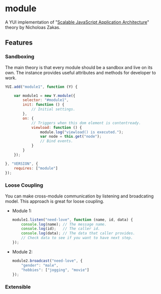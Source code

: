 module
======

A YUI implementation of "[Scalable JavaScript Application Architecture](http://www.slideshare.net/nzakas/scalable-javascript-application-architecture)" theory by Nicholoas Zakas. 

## Features

### Sandboxing

The main theory is that every module should be a sandbox and live on its own.
The instance provides useful attributes and methods for developer to work.

```javascript
YUI.add("module1", function (Y) {

    var module1 = new Y.module({
        selector: "#module1",
        init: function () {
            // Initial settings.
        },
        on: {
            // Triggers when this dom element is contentready.
            viewload: function () {
                module.log("viewload() is executed.");
                var node = this.get("node");
                // Bind events.
            }
        }
    });

}, "VERSION", {
    requires: ["module"]
});
```

### Loose Coupling

You can make cross-module communication by listening and broadcating model.
This approach is great for loose coupling. 

* Module 1:

    ```javascript
    module1.listen("need-love", function (name, id, data) {
        console.log(name); // The message name.
        console.log(id);   // The caller id.
        console.log(data); // The data that caller provides.
        // Check data to see if you want to have next step.
    });
    ```

* Module 2:

    ```javascript
    module2.broadcast("need-love", {
        "gender": "male",
        "hobbies": ["jogging", "movie"]
    });
    ```

### Extensible

